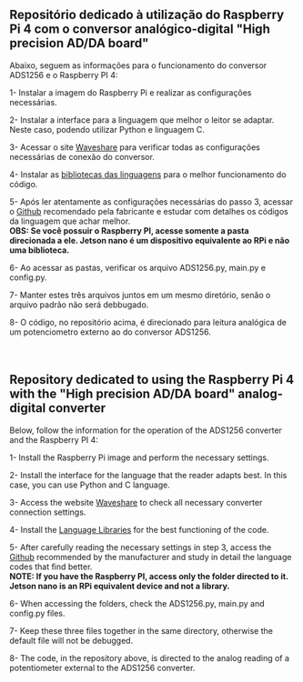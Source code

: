 ## Repositório dedicado à utilização do Raspberry Pi 4 com o conversor analógico-digital "High precision AD/DA board"

Abaixo, seguem as informações para o funcionamento do conversor ADS1256 e o Raspberry PI 4:<br>

1- Instalar a imagem do Raspberry Pi e realizar as configurações necessárias.<br>

2- Instalar a interface para a linguagem que melhor o leitor se adaptar. Neste caso, podendo utilizar Python e linguagem C.<br>

3- Acessar o site [Waveshare](https://www.waveshare.com/wiki/High-Precision_AD/DA_Board?spm=a2g0o.detail.1000023.5.7b9429ccfk2OOy) para verificar todas as configurações necessárias de conexão do conversor.<br>

4- Instalar as [bibliotecas das linguagens](https://www.waveshare.com/wiki/Libraries_Installation_for_RPi) para o melhor funcionamento do código.<br>

5- Após ler atentamente as configurações necessárias do passo 3, acessar o [Github]( https://github.com/waveshare/High-Precision-AD-DA-Board) recomendado pela fabricante e estudar com detalhes os códigos da linguagem que achar melhor.<br>
<strong>OBS: Se você possuir o Raspberry PI, acesse somente a pasta direcionada a ele. Jetson nano é um dispositivo equivalente ao RPi e não uma biblioteca.</strong><br>

6- Ao acessar as pastas, verificar os arquivo ADS1256.py, main.py e config.py.<br>

7- Manter estes três arquivos juntos em um mesmo diretório, senão o arquivo padrão não será debbugado.<br>

8- O código, no repositório acima, é direcionado para leitura analógica de um potenciometro externo ao do conversor ADS1256.
<br>
<br>
<br>

## Repository dedicated to using the Raspberry Pi 4 with the "High precision AD/DA board" analog-digital converter

Below, follow the information for the operation of the ADS1256 converter and the Raspberry PI 4:<br>

1- Install the Raspberry Pi image and perform the necessary settings.<br>

2- Install the interface for the language that the reader adapts best. In this case, you can use Python and C language.<br>

3- Access the website [Waveshare](https://www.waveshare.com/wiki/High-Precision_AD/DA_Board?spm=a2g0o.detail.1000023.5.7b9429ccfk2OOy) to check all necessary converter connection settings.<br >

4- Install the [Language Libraries](https://www.waveshare.com/wiki/Libraries_Installation_for_RPi) for the best functioning of the code.<br>

5- After carefully reading the necessary settings in step 3, access the [Github]( https://github.com/waveshare/High-Precision-AD-DA-Board) recommended by the manufacturer and study in detail the language codes that find better.<br>
<strong>NOTE: If you have the Raspberry PI, access only the folder directed to it. Jetson nano is an RPi equivalent device and not a library.</strong><br>

6- When accessing the folders, check the ADS1256.py, main.py and config.py files.<br>

7- Keep these three files together in the same directory, otherwise the default file will not be debugged.<br>

8- The code, in the repository above, is directed to the analog reading of a potentiometer external to the ADS1256 converter.
